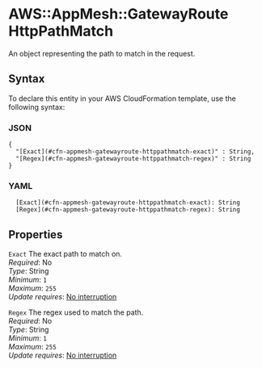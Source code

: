 # AWS::AppMesh::GatewayRoute HttpPathMatch<a name="aws-properties-appmesh-gatewayroute-httppathmatch"></a>

An object representing the path to match in the request\.

## Syntax<a name="aws-properties-appmesh-gatewayroute-httppathmatch-syntax"></a>

To declare this entity in your AWS CloudFormation template, use the following syntax:

### JSON<a name="aws-properties-appmesh-gatewayroute-httppathmatch-syntax.json"></a>

```
{
  "[Exact](#cfn-appmesh-gatewayroute-httppathmatch-exact)" : String,
  "[Regex](#cfn-appmesh-gatewayroute-httppathmatch-regex)" : String
}
```

### YAML<a name="aws-properties-appmesh-gatewayroute-httppathmatch-syntax.yaml"></a>

```
  [Exact](#cfn-appmesh-gatewayroute-httppathmatch-exact): String
  [Regex](#cfn-appmesh-gatewayroute-httppathmatch-regex): String
```

## Properties<a name="aws-properties-appmesh-gatewayroute-httppathmatch-properties"></a>

`Exact` <a name="cfn-appmesh-gatewayroute-httppathmatch-exact"></a>
The exact path to match on\.  
_Required_: No  
_Type_: String  
_Minimum_: `1`  
_Maximum_: `255`  
_Update requires_: [No interruption](https://docs.aws.amazon.com/AWSCloudFormation/latest/UserGuide/using-cfn-updating-stacks-update-behaviors.html#update-no-interrupt)

`Regex` <a name="cfn-appmesh-gatewayroute-httppathmatch-regex"></a>
The regex used to match the path\.  
_Required_: No  
_Type_: String  
_Minimum_: `1`  
_Maximum_: `255`  
_Update requires_: [No interruption](https://docs.aws.amazon.com/AWSCloudFormation/latest/UserGuide/using-cfn-updating-stacks-update-behaviors.html#update-no-interrupt)
